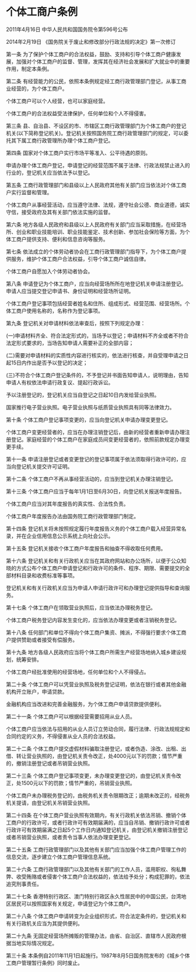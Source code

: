 # 个体工商户条例

2011年4月16日 中华人民共和国国务院令第596号公布

2014年2月19日 《国务院关于废止和修改部分行政法规的决定》第一次修订　



第一条 为了保护个体工商户的合法权益，鼓励、支持和引导个体工商户健康发展，加强对个体工商户的监督、管理，发挥其在经济社会发展和扩大就业中的重要作用，制定本条例。

第二条 有经营能力的公民，依照本条例规定经工商行政管理部门登记，从事工商业经营的，为个体工商户。

个体工商户可以个人经营，也可以家庭经营。

个体工商户的合法权益受法律保护，任何单位和个人不得侵害。

第三条 县、自治县、不设区的市、市辖区工商行政管理部门为个体工商户的登记机关(以下简称登记机关)。登记机关按照国务院工商行政管理部门的规定，可以委托其下属工商行政管理所办理个体工商户登记。

第四条 国家对个体工商户实行市场平等准入、公平待遇的原则。

申请办理个体工商户登记，申请登记的经营范围不属于法律、行政法规禁止进入的行业的，登记机关应当依法予以登记。

第五条 工商行政管理部门和县级以上人民政府其他有关部门应当依法对个体工商户实行监督和管理。

个体工商户从事经营活动，应当遵守法律、法规，遵守社会公德、商业道德，诚实守信，接受政府及其有关部门依法实施的监督。

第六条 地方各级人民政府和县级以上人民政府有关部门应当采取措施，在经营场所、创业和职业技能培训、职业技能鉴定、技术创新、参加社会保险等方面，为个体工商户提供支持、便利和信息咨询等服务。

第七条 依法成立的个体劳动者协会在工商行政管理部门指导下，为个体工商户提供服务，维护个体工商户合法权益，引导个体工商户诚信自律。

个体工商户自愿加入个体劳动者协会。

第八条 申请登记为个体工商户，应当向经营场所所在地登记机关申请注册登记。申请人应当提交登记申请书、身份证明和经营场所证明。

个体工商户登记事项包括经营者姓名和住所、组成形式、经营范围、经营场所。个体工商户使用名称的，名称作为登记事项。

第九条 登记机关对申请材料依法审查后，按照下列规定办理：

(一)申请材料齐全、符合法定形式的，当场予以登记；申请材料不齐全或者不符合法定形式要求的，当场告知申请人需要补正的全部内容；

(二)需要对申请材料的实质性内容进行核实的，依法进行核查，并自受理申请之日起15日内作出是否予以登记的决定；

(三)不符合个体工商户登记条件的，不予登记并书面告知申请人，说明理由，告知申请人有权依法申请行政复议、提起行政诉讼。

予以注册登记的，登记机关应当自登记之日起10日内发给营业执照。

国家推行电子营业执照。电子营业执照与纸质营业执照具有同等法律效力。

第十条 个体工商户登记事项变更的，应当向登记机关申请办理变更登记。

个体工商户变更经营者的，应当在办理注销登记后，由新的经营者重新申请办理注册登记。家庭经营的个体工商户在家庭成员间变更经营者的，依照前款规定办理变更手续。

第十一条 申请注册登记或者变更登记的登记事项属于依法须取得行政许可的，应当向登记机关提交许可证明。

第十二条 个体工商户不再从事经营活动的，应当到登记机关办理注销登记。

第十三条 个体工商户应当于每年1月1日至6月30日，向登记机关报送年度报告。

个体工商户应当对其年度报告的真实性、合法性负责。

个体工商户年度报告办法由国务院工商行政管理部门制定。

第十四条 登记机关将未按照规定履行年度报告义务的个体工商户载入经营异常名录，并在企业信用信息公示系统上向社会公示。

第十五条 登记机关接收个体工商户年度报告和抽查不得收取任何费用。

第十六条 登记机关和有关行政机关应当在其政府网站和办公场所，以便于公众知晓的方式公布个体工商户申请登记和行政许可的条件、程序、期限、需要提交的全部材料目录和收费标准等事项。

登记机关和有关行政机关应当为申请人申请行政许可和办理登记提供指导和查询服务。

第十七条 个体工商户在领取营业执照后，应当依法办理税务登记。

个体工商户税务登记内容发生变化的，应当依法办理变更或者注销税务登记。

第十八条 任何部门和单位不得向个体工商户集资、摊派，不得强行要求个体工商户提供赞助或者接受有偿服务。

第十九条 地方各级人民政府应当将个体工商户所需生产经营场地纳入城乡建设规划，统筹安排。

个体工商户经批准使用的经营场地，任何单位和个人不得侵占。

第二十条 个体工商户可以凭营业执照及税务登记证明，依法在银行或者其他金融机构开立账户，申请贷款。

金融机构应当改进和完善金融服务，为个体工商户申请贷款提供便利。

第二十一条 个体工商户可以根据经营需要招用从业人员。

个体工商户应当依法与招用的从业人员订立劳动合同，履行法律、行政法规规定和合同约定的义务，不得侵害从业人员的合法权益。

第二十二条 个体工商户提交虚假材料骗取注册登记，或者伪造、涂改、出租、出借、转让营业执照的，由登记机关责令改正，处4000元以下的罚款；情节严重的，撤销注册登记或者吊销营业执照。

第二十三条 个体工商户登记事项变更，未办理变更登记的，由登记机关责令改正，处1500元以下的罚款；情节严重的，吊销营业执照。

个体工商户未办理税务登记的，由税务机关责令限期改正；逾期未改正的，经税务机关提请，由登记机关吊销营业执照。

第二十四条 在个体工商户营业执照有效期内，有关行政机关依法吊销、撤销个体工商户的行政许可，或者行政许可有效期届满的，应当自吊销、撤销行政许可或者行政许可有效期届满之日起5个工作日内通知登记机关，由登记机关撤销注册登记或者吊销营业执照，或者责令当事人依法办理变更登记。

第二十五条 工商行政管理部门以及其他有关部门应当加强个体工商户管理工作的信息交流，逐步建立个体工商户管理信息系统。

第二十六条 工商行政管理部门以及其他有关部门的工作人员，滥用职权、徇私舞弊、收受贿赂或者侵害个体工商户合法权益的，依法给予处分；构成犯罪的，依法追究刑事责任。

第二十七条 香港特别行政区、澳门特别行政区永久性居民中的中国公民，台湾地区居民可以按照国家有关规定，申请登记为个体工商户。

第二十八条 个体工商户申请转变为企业组织形式，符合法定条件的，登记机关和有关行政机关应当为其提供便利。

第二十九条 无固定经营场所摊贩的管理办法，由省、自治区、直辖市人民政府根据当地实际情况规定。

第三十条 本条例自2011年11月1日起施行。1987年8月5日国务院发布的《城乡个体工商户管理暂行条例》同时废止。